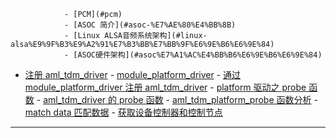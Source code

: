 
<!-- TOC -->

                - [PCM](#pcm)
                - [ASOC 简介](#asoc-%E7%AE%80%E4%BB%8B)
                - [Linux ALSA音频系统架构](#linux-alsa%E9%9F%B3%E9%A2%91%E7%B3%BB%E7%BB%9F%E6%9E%B6%E6%9E%84)
                - [ASOC硬件架构](#asoc%E7%A1%AC%E4%BB%B6%E6%9E%B6%E6%9E%84)
- [注册 aml_tdm_driver](#%E6%B3%A8%E5%86%8C-aml_tdm_driver)
        - [module_platform_driver](#module_platform_driver)
        - [通过 module_platform_driver 注册 aml_tdm_driver](#%E9%80%9A%E8%BF%87-module_platform_driver-%E6%B3%A8%E5%86%8C-aml_tdm_driver)
                - [platform 驱动之 probe 函数](#platform-%E9%A9%B1%E5%8A%A8%E4%B9%8B-probe-%E5%87%BD%E6%95%B0)
                - [aml_tdm_driver 的 probe 函数](#aml_tdm_driver-%E7%9A%84-probe-%E5%87%BD%E6%95%B0)
        - [aml_tdm_platform_probe 函数分析](#aml_tdm_platform_probe-%E5%87%BD%E6%95%B0%E5%88%86%E6%9E%90)
                - [match data 匹配数据](#match-data-%E5%8C%B9%E9%85%8D%E6%95%B0%E6%8D%AE)
                - [获取设备控制器和控制节点](#%E8%8E%B7%E5%8F%96%E8%AE%BE%E5%A4%87%E6%8E%A7%E5%88%B6%E5%99%A8%E5%92%8C%E6%8E%A7%E5%88%B6%E8%8A%82%E7%82%B9)

<!-- /TOC -->

-----------------



